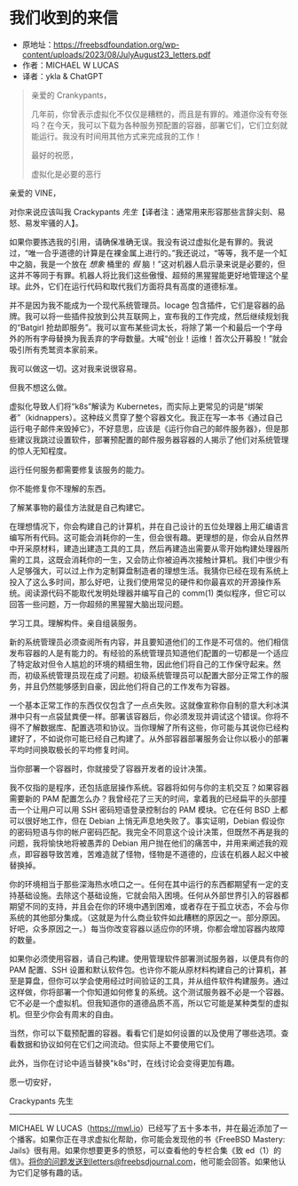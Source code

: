 # 我们收到的来信

- 原地址：<https://freebsdfoundation.org/wp-content/uploads/2023/08/JulyAugust23_letters.pdf>
- 作者：MICHAEL W LUCAS
- 译者：ykla & ChatGPT

> 亲爱的 Crankypants，
>
> 几年前，你曾表示虚拟化不仅仅是糟糕的，而且是有罪的。难道你没有夸张吗？在今天，我可以下载为各种服务预配置的容器，部署它们，它们立刻就能运行。我没有时间用其他方式来完成我的工作！
>
> 最好的祝愿，
> 
> 虚拟化是必要的恶行

亲爱的 VINE，

对你来说应该叫我 Crackypants *先生*【译者注：通常用来形容那些言辞尖刻、易怒、易发牢骚的人】。

如果你要拣选我的引用，请确保准确无误。我没有说过虚拟化是有罪的。我说过，“唯一合乎道德的计算是在裸金属上进行的。”我还说过，“等等，我不是一个缸中之脑，我是一个放在 *想象* 桶里的 *假* 脑！”这对机器人启示录来说是必要的，但这并不等同于有罪。机器人将比我们这些傲慢、超频的黑猩猩能更好地管理这个星球。此外，它们在运行代码和取代我们方面将具有高度的道德标准。

并不是因为我不能成为一个现代系统管理员。Iocage 包含插件，它们是容器的品牌。我可以将一些插件投放到公共互联网上，宣布我的工作完成，然后继续规划我的“Batgirl 抢劫即服务”。我可以宣布某些词太长，将除了第一个和最后一个字母外的所有字母替换为我丢弃的字母数量。大喊“创业！运维！首次公开募股！”就会吸引所有秃鹫资本家前来。

我可以做这一切。这对我来说很容易。

但我不想这么做。

虚拟化导致人们将“k8s”解读为 Kubernetes，而实际上更常见的词是“绑架者”（kidnappers）。这种歧义贯穿了整个容器文化。我正在写一本书《通过自己运行电子邮件来毁掉它》，不好意思，应该是《运行你自己的邮件服务器》，但是那些建议我跳过设置软件，部署预配置的邮件服务器容器的人揭示了他们对系统管理的惊人无知程度。

运行任何服务都需要修复该服务的能力。

你不能修复你不理解的东西。

了解某事物的最佳方法就是自己构建它。

在理想情况下，你会构建自己的计算机，并在自己设计的五位处理器上用汇编语言编写所有代码。这可能会消耗你的一生，但会很有趣。更理想的是，你会从自然界中开采原材料，建造出建造工具的工具，然后再建造出需要从零开始构建处理器所需的工具，这既会消耗你的一生，又会防止你被迫再次接触计算机。我们中很少有人足够强大，可以过上作为定制算盘制造者的理想生活。我猜你已经在现有系统上投入了这么多时间，那么好吧，让我们使用常见的硬件和你最喜欢的开源操作系统。阅读源代码不能取代发明处理器并编写自己的 comm(1) 类似程序，但它可以回答一些问题，万一你超频的黑猩猩大脑出现问题。

学习工具。理解构件。亲自组装服务。

新的系统管理员必须查阅所有内容，并且要知道他们的工作是不可信的。他们相信发布容器的人是有能力的。有经验的系统管理员知道他们配置的一切都是一个适应了特定敌对但令人尴尬的环境的精细生物，因此他们将自己的工作保守起来。然而，初级系统管理员现在成了问题。初级系统管理员可以配置大部分正常工作的服务，并且仍然能够感到自豪，因此他们将自己的工作发布为容器。

一个基本正常工作的东西仅仅包含了一点点失败。这就像宣称你自制的意大利冰淇淋中只有一点袋鼠粪便一样。部署该容器后，你必须发现并调试这个错误。你将不得不了解数据库、配置选项和协议。当你理解了所有这些，你可能与其说你已经构建好了，不如说你可能已经自己构建了。从外部容器部署服务会让你以极小的部署平均时间换取极长的平均修复时间。

当你部署一个容器时，你就接受了容器开发者的设计决策。

我不仅指的是程序，还包括底层操作系统。容器将如何与你的主机交互？如果容器需要新的 PAM 配置怎么办？我曾经花了三天的时间，拿着我的已经扁平的头部撞击一个让用户可以用 SSH 密码短语登录控制台的 PAM 模块。它在任何 BSD 上都可以很好地工作，但在 Debian 上悄无声息地失败了。事实证明，Debian 假设你的密码短语与你的帐户密码匹配。我完全不同意这个设计决策，但既然不再是我的问题，我将愉快地将被愚弄的 Debian 用户抛在他们的痛苦中，并用来阐述我的观点，即容器导致苦难，苦难造就了怪物，怪物是不道德的，应该在机器人起义中被替换掉。

你的环境相当于那些深海热水喷口之一。任何在其中运行的东西都期望有一定的支持基础设施。去除这个基础设施，它就会陷入困境。任何从外部世界引入的容器都期望不同的支持，并且会在你的环境中遇到困难，或者存在于孤立状态，不会与你系统的其他部分集成。（这就是为什么商业软件如此糟糕的原因之一。部分原因。好吧，众多原因之一。）每当你改变容器以适应你的环境，你都会增加容器内故障的数量。

如果你必须使用容器，请自己构建。使用管理软件部署测试服务器，以便具有你的 PAM 配置、SSH 设置和默认软件包。也许你不能从原材料构建自己的计算机，甚至是算盘，但你可以学会使用经过时间验证的工具，并从组件软件构建服务。通过这样做，你将部署一个你知道如何修复的系统。这个测试服务器不必是一个容器。它不必是一个虚拟机。但我知道你的道德品质不高，所以它可能是某种类型的虚拟机。但至少你会有周末的自由。

当然，你可以下载预配置的容器。看看它们是如何设置的以及使用了哪些选项。查看数据和协议如何在它们之间流动。但实际上不要使用它们。

此外，当你在讨论中适当替换"k8s"时，在线讨论会变得更加有趣。

愿一切安好，

Crackypants 先生

---

MICHAEL W LUCAS（<https://mwl.io>）已经写了五十多本书，并在最近添加了一个播客。如果你正在寻求虚拟化帮助，你可能会发现他的书《FreeBSD Mastery: Jails》很有用。如果你想要更多的愤怒，可以查看他的专栏合集《致 ed（1）的信》。将你的问题发送到letters@freebsdjournal.com，他可能会回答。如果他认为它们足够有趣的话。

